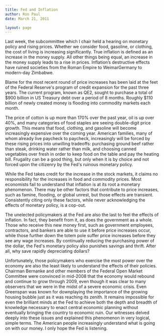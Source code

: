 ```yaml
---
title: Fed and Inflation
author: Ron Paul
date: March 21, 2011

layout: page
---
```


Last week, the subcommittee which I chair held a hearing on monetary
policy and rising prices. Whether we consider food, gasoline, or
clothing, the cost of living is increasing significantly. True
inflation is defined as an increase in the money supply. All other
things being equal, an increase in the money supply leads to a rise in
prices. Inflation’s destructive effects have ruined societies from the
Roman Empire to WeimarGermany to modern-day Zimbabwe.

Blame for the most recent round of price increases has been laid at the
feet of the Federal Reserve's program of credit expansion for the past
three years. The current program, known as QE2, sought to purchase a
total of \$900 billion in US Treasury debt over a period of 8 months.
Roughly \$110 billion of newly created money is flooding into commodity
markets each month.

The price of cotton is up more than 170% over the past year, oil is up
over 40%, and many categories of food staples are seeing double-digit
price growth. This means that food, clothing, and gasoline will become
increasingly expensive over the coming year. American families, many of
whom already live paycheck to paycheck, increasingly will be forced by
these rising prices into unwilling tradeoffs: purchasing ground beef
rather than steak, drinking water rather than milk, and choosing canned
vegetables over fresh in order to keep food on the table and pay the
heating bill. Frugality can be a good thing, but only when it is by
choice and not forced upon the citizenry by the Fed's ruinous monetary
policy.

While the Fed takes credit for the increase in the stock markets, it
claims no responsibility for the increases in food and commodity
prices. Most economists fail to understand that inflation is at its
root a monetary phenomenon. There may be other factors that contribute
to price increases, such as famine, flooding, or global unrest, but
those effects are transient. Consistently citing only these factors,
while never acknowledging the effects of monetary policy, is a cop-out.

The unelected policymakers at the Fed are also the last to feel the
effects of inflation. In fact, they benefit from it, as does the
government as a whole. Those who receive this new money first, such as
government employees, contractors, and bankers are able to use it
before price increases occur, while those further down the totem pole
suffer price increases before they see any wage increases. By
continually reducing the purchasing power of the dollar, the Fed's
monetary policy also punishes savings and thrift. After all, why save
rapidly depreciating dollars?

Unfortunately, those policymakers who exercise the most power over the
economy are also the least likely to understand the effects of their
policies. Chairman Bernanke and other members of the Federal Open
Market Committee were convinced in mid-2008 that the economy would
rebound and continue to grow through 2009, even though it was clear to
many observers that we were in the midst of a severe economic crisis.
Even Greenspan was known for downplaying the importance of the growing
housing bubble just as it was reaching its zenith. It remains
impossible for even the brilliant minds at the Fed to achieve both the
depth and breadth of knowledge necessary to enact central economic
planning without eventually bringing the country to economic ruin. Our
witnesses delved deeply into these issues and explained this phenomenon
in very logical, simple terms. The American people increasingly
understand what is going on with our money. I only hope the Fed is
listening.
